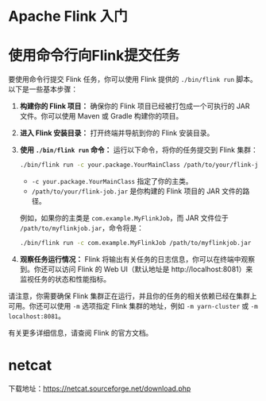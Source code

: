 # Apache Flink 入门


# 使用命令行向Flink提交任务
要使用命令行提交 Flink 任务，你可以使用 Flink 提供的 `./bin/flink run` 脚本。以下是一些基本步骤：

1. **构建你的 Flink 项目：**
   确保你的 Flink 项目已经被打包成一个可执行的 JAR 文件。你可以使用 Maven 或 Gradle 构建你的项目。

2. **进入 Flink 安装目录：**
   打开终端并导航到你的 Flink 安装目录。

3. **使用 `./bin/flink run` 命令：**
   运行以下命令，将你的任务提交到 Flink 集群：

   ```bash
   ./bin/flink run -c your.package.YourMainClass /path/to/your/flink-job.jar
   ```

    - `-c your.package.YourMainClass` 指定了你的主类。
    - `/path/to/your/flink-job.jar` 是你构建的 Flink 项目的 JAR 文件的路径。

   例如，如果你的主类是 `com.example.MyFlinkJob`，而 JAR 文件位于 `/path/to/myflinkjob.jar`，命令将是：

   ```bash
   ./bin/flink run -c com.example.MyFlinkJob /path/to/myflinkjob.jar
   ```

4. **观察任务运行情况：**
   Flink 将输出有关任务的日志信息，你可以在终端中观察到。你还可以访问 Flink 的 Web UI（默认地址是 http://localhost:8081）来监视任务的状态和性能指标。

请注意，你需要确保 Flink 集群正在运行，并且你的任务的相关依赖已经在集群上可用。你还可以使用 `-m` 选项指定 Flink 集群的地址，例如 `-m yarn-cluster` 或 `-m localhost:8081`。

有关更多详细信息，请查阅 Flink 的官方文档。

# netcat

下载地址：https://netcat.sourceforge.net/download.php